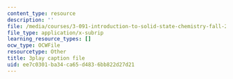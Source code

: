 ```yaml
---
content_type: resource
description: ''
file: /media/courses/3-091-introduction-to-solid-state-chemistry-fall-2018/ee7c0301ba34ca65d4836bb822d27d21_AH26nVIv4TQ.srt
file_type: application/x-subrip
learning_resource_types: []
ocw_type: OCWFile
resourcetype: Other
title: 3play caption file
uid: ee7c0301-ba34-ca65-d483-6bb822d27d21
---
```

